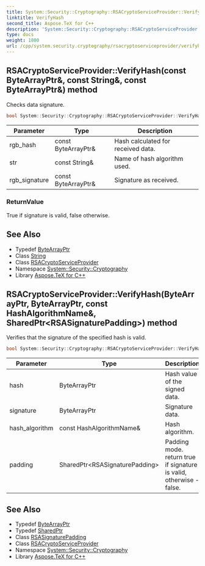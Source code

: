 ```yaml
---
title: System::Security::Cryptography::RSACryptoServiceProvider::VerifyHash method
linktitle: VerifyHash
second_title: Aspose.TeX for C++
description: 'System::Security::Cryptography::RSACryptoServiceProvider::VerifyHash method. Checks data signature in C++.'
type: docs
weight: 1800
url: /cpp/system.security.cryptography/rsacryptoserviceprovider/verifyhash/
---
```

## RSACryptoServiceProvider::VerifyHash(const ByteArrayPtr\&, const String\&, const ByteArrayPtr\&) method


Checks data signature.

```cpp
bool System::Security::Cryptography::RSACryptoServiceProvider::VerifyHash(const ByteArrayPtr &rgb_hash, const String &str, const ByteArrayPtr &rgb_signature)
```


| Parameter | Type | Description |
| --- | --- | --- |
| rgb_hash | const ByteArrayPtr\& | Hash calculated for received data. |
| str | const String\& | Name of hash algorithm used. |
| rgb_signature | const ByteArrayPtr\& | Signature as received. |

### ReturnValue

True if signature is valid, false otherwise.

## See Also

* Typedef [ByteArrayPtr](../../../system/bytearrayptr/)
* Class [String](../../../system/string/)
* Class [RSACryptoServiceProvider](../)
* Namespace [System::Security::Cryptography](../../)
* Library [Aspose.TeX for C++](../../../)
## RSACryptoServiceProvider::VerifyHash(ByteArrayPtr, ByteArrayPtr, const HashAlgorithmName\&, SharedPtr\<RSASignaturePadding\>) method


Verifies that the signature of the specified hash is valid.

```cpp
bool System::Security::Cryptography::RSACryptoServiceProvider::VerifyHash(ByteArrayPtr hash, ByteArrayPtr signature, const HashAlgorithmName &hash_algorithm, SharedPtr<RSASignaturePadding> padding) override
```


| Parameter | Type | Description |
| --- | --- | --- |
| hash | ByteArrayPtr | Hash value of the signed data. |
| signature | ByteArrayPtr | Signature data. |
| hash_algorithm | const HashAlgorithmName\& | Hash algorithm. |
| padding | SharedPtr\<RSASignaturePadding\> | Padding mode. return true if signature is valid, otherwise - false. |

## See Also

* Typedef [ByteArrayPtr](../../../system/bytearrayptr/)
* Typedef [SharedPtr](../../../system/sharedptr/)
* Class [RSASignaturePadding](../../rsasignaturepadding/)
* Class [RSACryptoServiceProvider](../)
* Namespace [System::Security::Cryptography](../../)
* Library [Aspose.TeX for C++](../../../)
